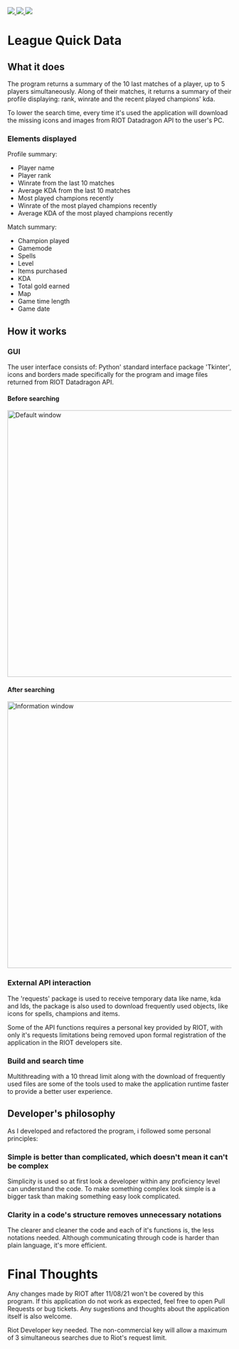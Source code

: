 <p align=”center”>
<a href=https://www.linkedin.com/in/wandersongasco/>
<img src=https://img.shields.io/badge/LinkedIn-blue?style=flat&logo=linkedin&labelColor=blue>
</a>
<a href=https://github.com/WandersonKnight/League-Quick-Data/blob/main/README.en.md/>
<img src=https://img.shields.io/badge/lang-en-red>
</a>
</a>
<a href=https://github.com/WandersonKnight/League-Quick-Data/blob/main/README.md/>
<img src=https://img.shields.io/badge/lang-pt--br-success>
</a>
</p>

# League Quick Data

## What it does

The program returns a summary of the 10 last matches of a player, up to 5 players simultaneously. Along of their matches, it returns a summary of their profile displaying: rank, winrate and the recent played champions' kda.

To lower the search time, every time it's used the application will download the missing icons and images from RIOT Datadragon API to the user's PC.

### Elements displayed

Profile summary:

* Player name
* Player rank
* Winrate from the last 10 matches
* Average KDA from the last 10 matches
* Most played champions recently
* Winrate of the most played champions recently
* Average KDA of the most played champions recently

Match summary:

* Champion played
* Gamemode
* Spells
* Level
* Items purchased
* KDA
* Total gold earned
* Map
* Game time length
* Game date

## How it works

### GUI

The user interface consists of: Python' standard interface package 'Tkinter', icons and borders made specifically for the program and image files returned from RIOT Datadragon API.

#### Before searching

<img src="https://user-images.githubusercontent.com/39245594/147681869-c59ad6be-af8b-4488-a0de-de9c3dd6fcfa.png" alt="Default window" width="600"/>

#### After searching

<img src="https://user-images.githubusercontent.com/39245594/147681961-d7c06b38-addf-4c80-a9b2-a74a59aa5854.png" alt="Information window" width="600"/>

### External API interaction

The 'requests' package is used to receive temporary data like name, kda and Ids, the package is also used to download frequently used objects, like icons for spells, champions and items.

Some of the API functions requires a personal key provided by RIOT, with only it's requests limitations being removed upon formal registration of the application in the RIOT developers site.

### Build and search time

Multithreading with a 10 thread limit along with the download of frequently used files are some of the tools used to make the application runtime faster to provide a better user experience.

## Developer's philosophy

As I developed and refactored the program, i followed some personal principles:

### Simple is better than complicated, which doesn't mean it can't be complex

Simplicity is used so at first look a developer within any proficiency level can understand the code.
To make something complex look simple is a bigger task than making something easy look complicated.

### Clarity in a code's structure removes unnecessary notations

The clearer and cleaner the code and each of it's functions is, the less notations needed. Although communicating through code is harder than plain language, it's more efficient.

# Final Thoughts

Any changes made by RIOT after 11/08/21 won't be covered by this program. If this application do not work as expected, feel free to open Pull Requests or bug tickets.
Any sugestions and thoughts about the application itself is also welcome.

Riot Developer key needed. The non-commercial key will allow a maximum of 3 simultaneous searches due to Riot's request limit.
